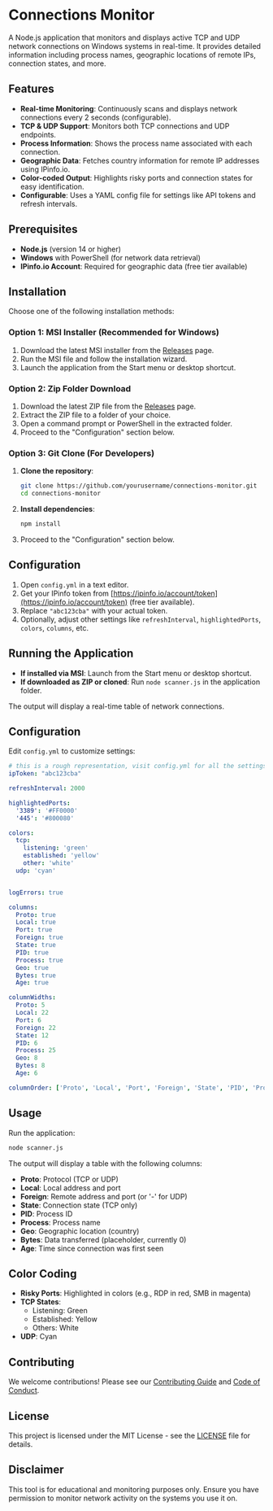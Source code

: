 # Connections Monitor

A Node.js application that monitors and displays active TCP and UDP network connections on Windows systems in real-time. It provides detailed information including process names, geographic locations of remote IPs, connection states, and more.

## Features

- **Real-time Monitoring**: Continuously scans and displays network connections every 2 seconds (configurable).
- **TCP & UDP Support**: Monitors both TCP connections and UDP endpoints.
- **Process Information**: Shows the process name associated with each connection.
- **Geographic Data**: Fetches country information for remote IP addresses using IPinfo.io.
- **Color-coded Output**: Highlights risky ports and connection states for easy identification.
- **Configurable**: Uses a YAML config file for settings like API tokens and refresh intervals.

## Prerequisites

- **Node.js** (version 14 or higher)
- **Windows** with PowerShell (for network data retrieval)
- **IPinfo.io Account**: Required for geographic data (free tier available)

## Installation

Choose one of the following installation methods:

### Option 1: MSI Installer (Recommended for Windows)

1. Download the latest MSI installer from the [Releases](https://github.com/yourusername/connections-monitor/releases) page.
2. Run the MSI file and follow the installation wizard.
3. Launch the application from the Start menu or desktop shortcut.

### Option 2: Zip Folder Download

1. Download the latest ZIP file from the [Releases](https://github.com/yourusername/connections-monitor/releases) page.
2. Extract the ZIP file to a folder of your choice.
3. Open a command prompt or PowerShell in the extracted folder.
4. Proceed to the "Configuration" section below.

### Option 3: Git Clone (For Developers)

1. **Clone the repository**:
   ```bash
   git clone https://github.com/yourusername/connections-monitor.git
   cd connections-monitor
   ```

2. **Install dependencies**:
   ```bash
   npm install
   ```

3. Proceed to the "Configuration" section below.

## Configuration

1. Open `config.yml` in a text editor.
2. Get your IPinfo token from [https://ipinfo.io/account/token](https://ipinfo.io/account/token) (free tier available).
3. Replace `"abc123cba"` with your actual token.
4. Optionally, adjust other settings like `refreshInterval`, `highlightedPorts`, `colors`, `columns`, etc.

## Running the Application

- **If installed via MSI**: Launch from the Start menu or desktop shortcut.
- **If downloaded as ZIP or cloned**: Run `node scanner.js` in the application folder.

The output will display a real-time table of network connections.

## Configuration

Edit `config.yml` to customize settings:

```yaml
# this is a rough representation, visit config.yml for all the settings
ipToken: "abc123cba"

refreshInterval: 2000

highlightedPorts:
  '3389': '#FF0000'
  '445': '#800080'

colors:
  tcp:
    listening: 'green'
    established: 'yellow'
    other: 'white'
  udp: 'cyan'


logErrors: true

columns:
  Proto: true
  Local: true
  Port: true
  Foreign: true
  State: true
  PID: true
  Process: true
  Geo: true
  Bytes: true
  Age: true

columnWidths:
  Proto: 5
  Local: 22
  Port: 6
  Foreign: 22
  State: 12
  PID: 6
  Process: 25
  Geo: 8
  Bytes: 8
  Age: 6

columnOrder: ['Proto', 'Local', 'Port', 'Foreign', 'State', 'PID', 'Process', 'Geo', 'Bytes', 'Age']
```

## Usage

Run the application:

```bash
node scanner.js
```

The output will display a table with the following columns:
- **Proto**: Protocol (TCP or UDP)
- **Local**: Local address and port
- **Foreign**: Remote address and port (or '-' for UDP)
- **State**: Connection state (TCP only)
- **PID**: Process ID
- **Process**: Process name
- **Geo**: Geographic location (country)
- **Bytes**: Data transferred (placeholder, currently 0)
- **Age**: Time since connection was first seen

## Color Coding

- **Risky Ports**: Highlighted in colors (e.g., RDP in red, SMB in magenta)
- **TCP States**:
  - Listening: Green
  - Established: Yellow
  - Others: White
- **UDP**: Cyan

## Contributing

We welcome contributions! Please see our [Contributing Guide](CONTRIBUTING.md) and [Code of Conduct](CODE_OF_CONDUCT.md).

## License

This project is licensed under the MIT License - see the [LICENSE](LICENSE) file for details.

## Disclaimer

This tool is for educational and monitoring purposes only. Ensure you have permission to monitor network activity on the systems you use it on.
